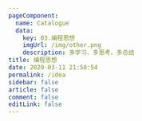 ```yaml
---
pageComponent: 
  name: Catalogue
  data: 
    key: 03.编程思想
    imgUrl: /img/other.png
    description: 多学习、多思考、多总结
title: 编程思想
date: 2020-03-11 21:50:54
permalink: /idea
sidebar: false
article: false
comment: false
editLink: false
---
```

